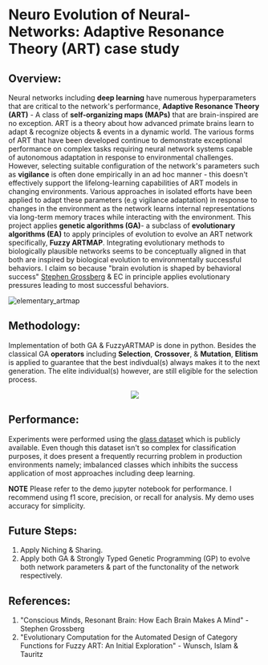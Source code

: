 # **Neuro Evolution of Neural-Networks: Adaptive Resonance Theory (ART) case study** 

Overview:
---

Neural networks including **deep learning** have numerous hyperparameters that are critical to the network's performance, **Adaptive Resonance Theory (ART)** - A class of **self-organizing maps (MAPs)** that are brain-inspired are no exception. ART is a theory about how advanced primate brains learn to adapt & recognize objects & events in a dynamic world. The various forms of ART that have been developed continue to demonstrate exceptional performance on complex tasks requiring neural network systems capable of autonomous adaptation in response to environmental challenges. However, selecting suitable configuration of the network's parameters such as **vigilance** is often done empirically in an ad hoc manner - this doesn't effectively support the lifelong-learning capabilities of ART models in changing environments. Various approaches in isolated efforts have been applied to adapt these parameters (e.g vigilance adaptation) in response to changes in the environment as the network learns internal representations via long-term memory traces while interacting with the environment. This project applies **genetic algorithms (GA)**- a subclass of **evolutionary algorithms (EA)** to apply principles of evolution to evolve an ART network specifically, **Fuzzy ARTMAP**. Integrating evolutionary methods to biologically plausible networks seems to be conceptually aligned in that both are inspired by biological evolution to environmentally successful behaviors. I claim so because "brain evolution is shaped by behavioral success" [Stephen Grossberg](https://www.bu.edu/articles/2021/stephen-grossberg-conscious-mind-resonant-brain/) & EC in principle  applies evolutionary pressures leading to most successful behaviors. 

![elementary_artmap](https://user-images.githubusercontent.com/76077647/139080600-de59748c-59d1-405d-92cd-bd75f7ed19af.JPG)

Methodology:
---

Implementation of both GA & FuzzyARTMAP is done in python. Besides the classical GA **operators** including **Selection**, **Crossover**, & **Mutation**, **Elitism** is applied to guarantee that the best indivdual(s) always makes it to the next generation. The elite individual(s) however, are still eligible for the selection process.

<p align="center">
  <img src="https://user-images.githubusercontent.com/76077647/139085612-c0e5ec32-bb48-4b78-8a98-848ee2d65f50.JPG" />
</p>


Performance:
---

Experiments were performed using the [glass dataset](https://archive.ics.uci.edu/ml/datasets/glass+identification) which is publicly available. Even though this dataset isn't so complex for classification purposes, it does present a frequently recurring problem in production environments namely; imbalanced classes which inhibits the success application of most approaches including deep learning.

**NOTE** Please refer to the demo jupyter notebook for performance. I recommend using f1 score, precision, or recall for analysis. My demo uses accuracy for simplicity.

Future Steps:
---
1. Apply Niching & Sharing.
2. Apply both GA & Strongly Typed Genetic Programming (GP) to evolve both network parameters & part of the functonality of the network respectively.

References:
---
1. "Conscious Minds, Resonant Brain: How Each Brain Makes A Mind"  - Stephen Grossberg
2. "Evolutionary Computation for the Automated Design of Category Functions for Fuzzy ART: An Initial Exploration" - Wunsch, Islam & Tauritz
